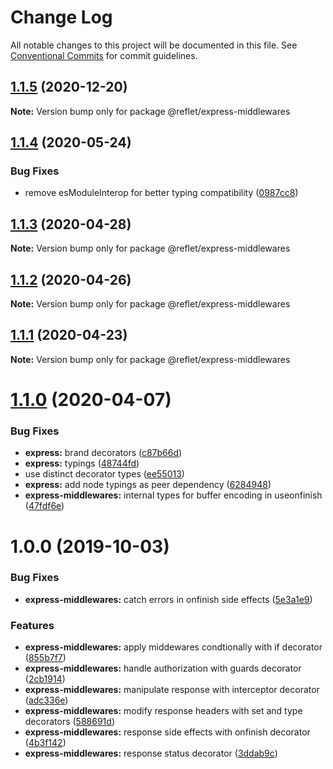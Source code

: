 # Change Log

All notable changes to this project will be documented in this file.
See [Conventional Commits](https://conventionalcommits.org) for commit guidelines.

## [1.1.5](https://github.com/jeremyben/reflet/tree/master/express-middlewares/compare/@reflet/express-middlewares@1.1.4...@reflet/express-middlewares@1.1.5) (2020-12-20)

**Note:** Version bump only for package @reflet/express-middlewares





## [1.1.4](https://github.com/jeremyben/reflet/tree/master/express-middlewares/compare/@reflet/express-middlewares@1.1.3...@reflet/express-middlewares@1.1.4) (2020-05-24)


### Bug Fixes

* remove esModuleInterop for better typing compatibility ([0987cc8](https://github.com/jeremyben/reflet/tree/master/express-middlewares/commit/0987cc8))





## [1.1.3](https://github.com/jeremyben/reflet/tree/master/express-middlewares/compare/@reflet/express-middlewares@1.1.2...@reflet/express-middlewares@1.1.3) (2020-04-28)

**Note:** Version bump only for package @reflet/express-middlewares





## [1.1.2](https://github.com/jeremyben/reflet/tree/master/express-middlewares/compare/@reflet/express-middlewares@1.1.1...@reflet/express-middlewares@1.1.2) (2020-04-26)

**Note:** Version bump only for package @reflet/express-middlewares





## [1.1.1](https://github.com/jeremyben/reflet/tree/master/express-middlewares/compare/@reflet/express-middlewares@1.1.0...@reflet/express-middlewares@1.1.1) (2020-04-23)

**Note:** Version bump only for package @reflet/express-middlewares





# [1.1.0](https://github.com/jeremyben/reflet/tree/master/express-middlewares/compare/@reflet/express-middlewares@1.0.0...@reflet/express-middlewares@1.1.0) (2020-04-07)


### Bug Fixes

* **express:** brand decorators ([c87b66d](https://github.com/jeremyben/reflet/tree/master/express-middlewares/commit/c87b66d))
* **express:** typings ([48744fd](https://github.com/jeremyben/reflet/tree/master/express-middlewares/commit/48744fd))
* use distinct decorator types ([ee55013](https://github.com/jeremyben/reflet/tree/master/express-middlewares/commit/ee55013))
* **express:** add node typings as peer dependency ([6284948](https://github.com/jeremyben/reflet/tree/master/express-middlewares/commit/6284948))
* **express-middlewares:** internal types for buffer encoding in useonfinish ([47fdf6e](https://github.com/jeremyben/reflet/tree/master/express-middlewares/commit/47fdf6e))





# 1.0.0 (2019-10-03)


### Bug Fixes

* **express-middlewares:** catch errors in onfinish side effects ([5e3a1e9](https://github.com/jeremyben/reflet/tree/master/express-middlewares/commit/5e3a1e9))


### Features

* **express-middlewares:** apply middewares condtionally with if decorator ([855b7f7](https://github.com/jeremyben/reflet/tree/master/express-middlewares/commit/855b7f7))
* **express-middlewares:** handle authorization with guards decorator ([2cb1914](https://github.com/jeremyben/reflet/tree/master/express-middlewares/commit/2cb1914))
* **express-middlewares:** manipulate response with interceptor decorator ([adc336e](https://github.com/jeremyben/reflet/tree/master/express-middlewares/commit/adc336e))
* **express-middlewares:** modify response headers with set and type decorators ([588691d](https://github.com/jeremyben/reflet/tree/master/express-middlewares/commit/588691d))
* **express-middlewares:** response side effects with onfinish decorator ([4b3f142](https://github.com/jeremyben/reflet/tree/master/express-middlewares/commit/4b3f142))
* **express-middlewares:** response status decorator ([3ddab9c](https://github.com/jeremyben/reflet/tree/master/express-middlewares/commit/3ddab9c))
